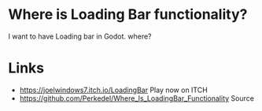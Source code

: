 # Where is Loading Bar functionality?
I want to have Loading bar in Godot. where?

# Links
- https://joelwindows7.itch.io/LoadingBar Play now on ITCH
- https://github.com/Perkedel/Where_Is_LoadingBar_Functionality Source
